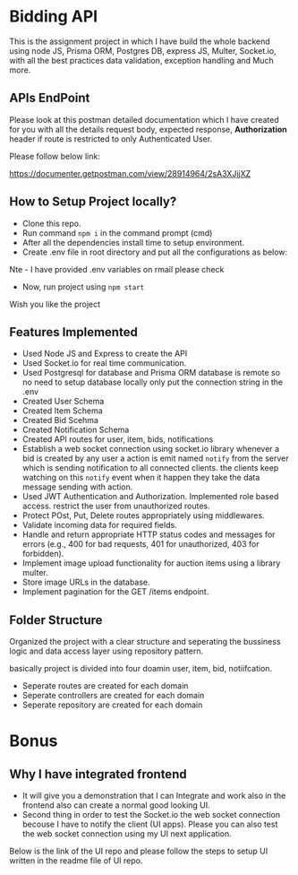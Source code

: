 # Bidding API 

This is the assignment project in which I have build the whole backend using node JS, Prisma ORM, Postgres DB, express JS, Multer, Socket.io, with all the best practices data validation, exception handling and Much more.


## APIs EndPoint

Please look at this postman detailed documentation which I have created for you with all the details request body, expected response, <strong>Authorization</strong> header if route is restricted to only Authenticated User. 

Please follow below link:

<a href='https://documenter.getpostman.com/view/28914964/2sA3XJjjXZ' target='__blank'>https://documenter.getpostman.com/view/28914964/2sA3XJjjXZ</a>

## How to Setup Project locally?

- Clone this repo.
- Run command `npm i` in the command prompt (cmd)
- After all the dependencies install time to setup environment.
- Create .env file in root directory and put all the configurations as below:

Nte - I have provided .env variables on rmail please check 

- Now, run project using `npm start`

Wish you like the project

## Features Implemented

- Used Node JS and Express to create the API
- Used Socket.io for real time communication.
- Used Postgresql for database and Prisma ORM database is remote so no need to setup database locally only put the connection string in the .env
- Created User Schema
- Created Item Schema
- Created Bid Scehma
- Created Notification Schema
- Created API routes for user, item, bids, notifications
- Establish a web socket connection using socket.io library whenever a bid is created by any user a action is emit named `notify` from the server which is sending notification to all connected clients. the clients keep watching on this `notify` event when it happen they take the data message sending with action.
- Used JWT Authentication and Authorization. Implemented role based access. restrict the user from unauthorized routes.
- Protect POst, Put, Delete routes appropriately using middlewares.
- Validate incoming data for required fields.
- Handle and return appropriate HTTP status codes and messages for errors (e.g., 400 for bad requests, 401 for
unauthorized, 403 for forbidden).
- Implement image upload functionality for auction items using a library multer.
- Store image URLs in the database.
- Implement pagination for the GET /items endpoint.

## Folder Structure

Organized the project with a clear structure and seperating the bussiness logic and data access layer using repository pattern.

basically project is divided into four doamin user, item, bid, notiifcation.

- Seperate routes are created for each domain
- Seperate controllers are created for each domain
- Seperate repository are created for each domain

# Bonus

## Why I have integrated frontend

- It will give you a demonstration that I can Integrate and work also in the frontend also can create a normal good looking UI.
- Second thing in order to test the Socket.io the web socket connection becouse I have to notify the client (UI apps). Please you can also test the web socket connection using my UI next application. 

Below is the link of the UI repo and please follow the steps to setup UI written in the readme file of UI repo.





